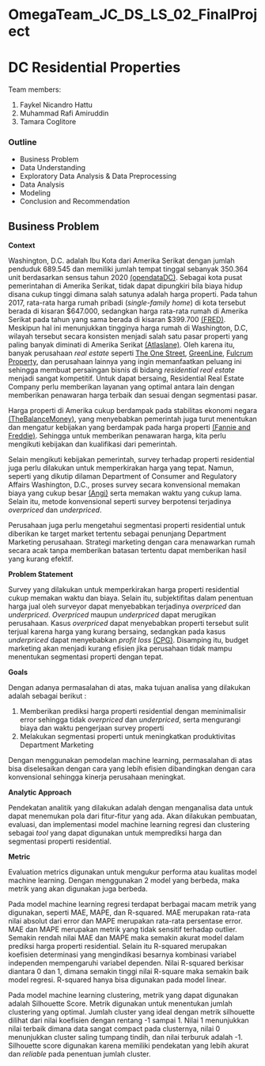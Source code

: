 # OmegaTeam_JC_DS_LS_02_FinalProject
# DC Residential Properties
Team members:   
1. Faykel Nicandro Hattu
2. Muhammad Rafi Amiruddin  
3. Tamara Coglitore  

### Outline

* Business Problem
* Data Understanding
* Exploratory Data Analysis & Data Preprocessing
* Data Analysis
* Modeling
* Conclusion and Recommendation

## Business Problem

**Context**<br>  
   
Washington, D.C. adalah Ibu Kota dari Amerika Serikat dengan jumlah penduduk 689.545 dan memiliki jumlah tempat tinggal sebanyak 350.364 unit berdasarkan sensus tahun 2020 [(opendataDC)](https://opendata.dc.gov/). Sebagai kota pusat pemerintahan di Amerika Serikat, tidak dapat dipungkiri bila biaya hidup disana cukup tinggi dimana salah satunya adalah harga properti. Pada tahun 2017, rata-rata harga rumah pribadi (*single-family home*) di kota tersebut berada di kisaran $647.000, sedangkan harga rata-rata rumah di Amerika Serikat pada tahun yang sama berada di kisaran $399.700 [(FRED)](https://fred.stlouisfed.org/series/ASPUS). Meskipun hal ini menunjukkan tingginya harga rumah di Washington, D.C, wilayah tersebut secara konsisten menjadi salah satu pasar properti yang paling banyak diminati di Amerika Serikat [(Atlaslane)](https://www.atlaslane.com/post/investment-property-washington-dc-best-areas#:~:text=Washington%2C%20DC%20is%20consistently%20ranked,month%20when%20rent%20is%20collected.). Oleh karena itu, banyak perusahaan *real estate* seperti [The One Street](https://www.onestreet.one/), [GreenLine](https://www.greenlinere.com/), [Fulcrum Property](https://www.fulcrumproperty.com/), dan perusahaan lainnya yang ingin memanfaatkan peluang ini sehingga membuat persaingan bisnis di bidang *residential real estate* menjadi sangat kompetitif. Untuk dapat bersaing, Residential Real Estate Company perlu memberikan layanan yang optimal antara lain dengan memberikan penawaran harga terbaik dan sesuai dengan segmentasi pasar. 

Harga properti di Amerika cukup berdampak pada stabilitas ekonomi negara [(TheBalanceMoney)](https://www.thebalancemoney.com/how-does-real-estate-affect-the-u-s-economy-3306018), yang menyebabkan pemerintah juga turut menentukan dan mengatur kebijakan yang berdampak pada harga properti [(Fannie and Freddie)](https://www.chicagobooth.edu/review/should-government-intervene-housing-market). Sehingga untuk memberikan penawaran harga, kita perlu mengikuti kebijakan dan kualifikasi dari pemerintah. 
   
Selain mengikuti kebijakan pemerintah, survey terhadap properti residential juga perlu dilakukan untuk memperkirakan harga yang tepat. Namun, seperti yang dikutip dilaman Department of Consumer and Regulatory Affairs Washington, D.C., proses survey secara konvensional memakan biaya yang cukup besar [(Angi)](https://www.angi.com/articles/how-much-does-land-survey-cost.htm) serta memakan waktu yang cukup lama. Selain itu, metode konvensional seperti survey berpotensi terjadinya *overpriced* dan *underpriced*.
   
Perusahaan juga perlu mengetahui segmentasi properti residential untuk diberikan ke target market tertentu sebagai penunjang Department Marketing perusahaan. Strategi marketing dengan cara menawarkan rumah secara acak tanpa memberikan batasan tertentu dapat memberikan hasil yang kurang efektif. 
<br>

**Problem Statement**<br>
  
Survey yang dilakukan untuk memperkirakan harga properti residential cukup memakan waktu dan biaya. Selain itu, subjektifitas dalam penentuan harga jual oleh surveyor dapat menyebabkan terjadinya *overpriced* dan *underpriced*. *Overpriced* maupun *underpriced* dapat merugikan perusahaan. Kasus *overpriced* dapat menyebabkan properti tersebut sulit terjual karena harga yang kurang bersaing, sedangkan pada kasus *underpriced* dapat menyebabkan *profit loss* [(CPG)](https://www.durangohomesforsale.com/blog/what-to-know-about-overpricing-or-underpricing-your-home/). Disamping itu, budget marketing akan menjadi kurang efisien jika perusahaan tidak mampu menentukan segmentasi properti dengan tepat. 
<br>

**Goals**<br>  
  
Dengan adanya permasalahan di atas, maka tujuan analisa yang dilakukan adalah sebagai berikut :
1. Memberikan prediksi harga properti residential dengan meminimalisir error sehingga tidak *overpriced* dan *underpriced*, serta mengurangi biaya dan waktu pengerjaan survey properti
2. Melakukan segmentasi properti untuk meningkatkan produktivitas Department Marketing

Dengan menggunakan pemodelan machine learning, permasalahan di atas bisa diselesaikan dengan cara yang lebih efisien dibandingkan dengan cara konvensional sehingga kinerja perusahaan meningkat.
<br>

**Analytic Approach**<br>
   
Pendekatan analitik yang dilakukan adalah dengan menganalisa data untuk dapat menemukan pola dari fitur-fitur yang ada. Akan dilakukan pembuatan, evaluasi, dan implementasi model machine learning regresi dan clustering sebagai *tool* yang dapat digunakan untuk memprediksi harga dan segmentasi properti residential.
<br>

**Metric**<br>
    
Evaluation metrics digunakan untuk mengukur performa atau kualitas model machine learning. Dengan menggunakan 2 model yang berbeda, maka metrik yang akan digunakan juga berbeda. 

Pada model machine learning regresi terdapat berbagai macam metrik yang digunakan, seperti MAE, MAPE, dan R-squared. MAE merupakan rata-rata nilai absolut dari error dan MAPE merupakan rata-rata persentase error. MAE dan MAPE merupakan metrik yang tidak sensitif terhadap outlier. Semakin rendah nilai MAE dan MAPE maka semakin akurat model dalam prediksi harga properti residential. Selain itu R-squared merupakan koefisien determinasi yang mengindikasi besarnya kombinasi variabel independen mempengaruhi variabel dependen. Nilai R-squared berkisar diantara 0 dan 1, dimana semakin tinggi nilai R-square maka semakin baik model regresi. R-squared hanya bisa digunakan pada model linear.

Pada model machine learning clustering, metrik yang dapat digunakan adalah Silhouette Score. Metrik digunakan untuk menentukan jumlah clustering yang optimal. Jumlah cluster yang ideal dengan metrik silhouette dilihat dari nilai koefisien dengan rentang -1 sampai 1. Nilai 1 menunjukkan nilai terbaik dimana data sangat compact pada clusternya, nilai 0 menunjukkan cluster saling tumpang tindih, dan nilai terburuk adalah -1. Silhouette score digunakan karena memiliki pendekatan yang lebih akurat dan *reliable* pada penentuan jumlah cluster.
